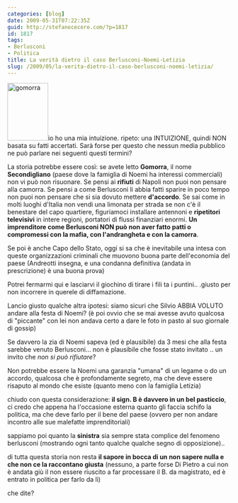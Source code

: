 ```yaml
---
categories: [blog]
date: 2009-05-31T07:22:35Z
guid: http://stefanocecere.com/?p=1817
id: 1817
tags:
- Berlusconi
- Politica
title: La verità dietro il caso Berlusconi-Noemi-Letizia
slug: /2009/05/la-verita-dietro-il-caso-berlusconi-noemi-letizia/
---
```


<img class="alignleft size-full wp-image-1823" title="gomorra" src="http://stefanocecere.com/wp-content/uploads/sites/3/2009/05/gomorra.jpg" alt="gomorra" width="92" height="130" />io ho una mia intuizione. ripeto: una INTUIZIONE, quindi NON basata su fatti accertati. Sarà forse per questo che nessun media pubblico ne può parlare nei seguenti questi termini?

La storia potrebbe essere così: se avete letto **Gomorra**, il nome **Secondigliano** (paese dove la famiglia di Noemi ha interessi commerciali) non vi può non risuonare. Se pensi ai **rifiuti** di Napoli non puoi non pensare alla camorra. Se pensi a come Berlusconi li abbia fatti sparire in poco tempo non puoi non pensare che si sia dovuto mettere **d'accordo**. Se sai come in molti luoghi d'Italia non vendi una limonata per strada se non c'è il benestare del capo quartiere, figuriamoci installare antennoni e **ripetitori televisivi** in intere regioni, portatori di flussi finanziari enormi. **Un imprenditore come Berlusconi NON può non aver fatto patti o compromessi con la mafia, con l'andrangheta e con la camorra**.

Se poi è anche Capo dello Stato, oggi si sa che è inevitabile una intesa con queste organizzazioni criminali che muovono buona parte dell'economia del paese (Andreotti insegna, e una condanna definitiva (andata in prescrizione) è una buona prova)

Potrei fermarmi qui e lasciarvi il giochino di tirare i fili ta i puntini.. .giusto per non incorrere in querele di diffamazione.

Lancio giusto qualche altra ipotesi: siamo sicuri che Silvio ABBIA VOLUTO andare alla festa di Noemi? (è poi ovvio che se mai avesse avuto qualcosa di "piccante" con lei non andava certo a dare le foto in pasto al suo giornale di gossip)

Se davvero la zia di Noemi sapeva (ed è plausibile) da 3 mesi che alla festa sarebbe venuto Berlusconi… non è plausibile che fosse stato invitato .. un invito che _non si può rifiutare_?

Non potrebbe essere la Noemi una garanzia "umana" di un legame o do un accordo, qualcosa che è profondamente segreto, ma che deve essere risaputo al mondo che esiste (quanto meno con la famiglia Letizia)

chiudo con questa considerazione: **il sign. B è davvero in un bel pasticcio**, ci credo che appena ha l'occasione esterna quanto gli faccia schifo la politica, ma che deve farlo per il bene del paese (ovvero per non andare incontro alle sue malefatte imprenditoriali)

sappiamo poi quanto la **sinistra** sia sempre stata complice del fenomeno berlusconi (mostrando ogni tanto qualche qualche segno di opposizione)..

di tutta questa storia non resta **il sapore in bocca di un non sapere nulla e che non ce la raccontano giusta** (nessuno, a parte forse Di Pietro a cui non è andata giù il non essere riuscito a far processare il B. da magistrato, ed è entrato in politica per farlo da lì)

che dite?